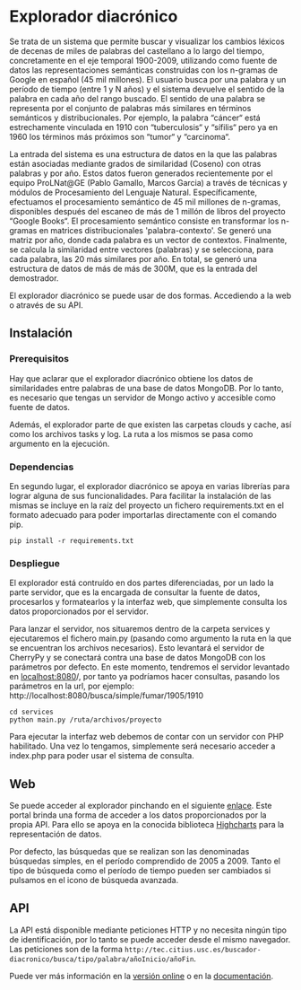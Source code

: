 # Explorador diacrónico

Se trata de un sistema que permite buscar y visualizar los cambios léxicos de decenas de miles de palabras del castellano a lo largo del tiempo, concretamente en el eje temporal 1900-2009, utilizando como fuente de datos las representaciones semánticas construidas con los n-gramas de Google en español (45 mil millones). El usuario busca por una palabra y un período de tiempo (entre 1 y N años) y el sistema devuelve el sentido de la palabra en cada año del rango buscado. El sentido de una palabra se representa por el conjunto de palabras más similares en términos semánticos y distribucionales. Por ejemplo, la palabra “cáncer“ está estrechamente vinculada en 1910 con “tuberculosis“ y “sífilis“ pero ya en 1960 los términos más próximos son “tumor“ y “carcinoma“.

La entrada del sistema es una estructura de datos en la que las palabras están asociadas mediante grados de similaridad (Coseno) con otras palabras y por año. Estos datos fueron generados recientemente por el equipo ProLNat@GE (Pablo Gamallo, Marcos Garcia) a través de técnicas y módulos de Procesamiento del Lenguaje Natural. Específicamente, efectuamos el procesamiento semántico de 45 mil millones de n-gramas, disponibles después del escaneo de más de 1 millón de libros del proyecto “Google Books“. El procesamiento semántico consiste en transformar los n-gramas en matrices distribucionales 'palabra-contexto'. Se generó una matriz por año, donde cada palabra es un vector de contextos. Finalmente, se calcula la similaridad entre vectores (palabras) y se selecciona, para cada palabra, las 20 más similares por año. En total, se generó una estructura de datos de más de más de 300M, que es la entrada del demostrador.

El explorador diacrónico se puede usar de dos formas. Accediendo a la web o através de su API.

## Instalación

### Prerequisitos
Hay que aclarar que el explorador diacrónico obtiene los datos de similaridades entre palabras de una base de datos MongoDB. Por lo tanto, es necesario que tengas un servidor de Mongo activo y accesible como fuente de datos.

Además, el explorador parte de que existen las carpetas clouds y cache, así como los archivos tasks y log. La ruta a los mismos se pasa como argumento en la ejecución.

### Dependencias

En segundo lugar, el explorador diacrónico se apoya en varias librerías para lograr alguna de sus funcionalidades. Para facilitar la instalación de las mismas se incluye en la raíz del proyecto un fichero requirements.txt en el formato adecuado para poder importarlas directamente con el comando pip. 

    pip install -r requirements.txt

### Despliegue

El explorador está contruído en dos partes diferenciadas, por un lado la parte servidor, que es la encargada de consultar la fuente de datos, procesarlos y formatearlos y la interfaz web, que simplemente consulta los datos proporcionados por el servidor.

Para lanzar el servidor, nos situaremos dentro de la carpeta services y ejecutaremos el fichero main.py (pasando como argumento la ruta en la que se encuentran los archivos necesarios). Esto levantará el servidor de CherryPy y se conectará contra una base de datos MongoDB con los parámetros por defecto. En este momento, tendremos el servidor levantado en [localhost:8080](http://localhost:8080)/, por tanto ya podríamos hacer consultas, pasando los parámetros en la url, por ejemplo: http://localhost:8080/busca/simple/fumar/1905/1910
    
    cd services
    python main.py /ruta/archivos/proyecto
    
Para ejecutar la interfaz web debemos de contar con un servidor con PHP habilitado. Una vez lo tengamos, simplemente será necesario acceder a index.php para poder usar el sistema de consulta.

## Web

Se puede acceder al explorador pinchando en el siguiente [enlace](http://tec.citius.usc.es/buscador-diacronico). Este portal brinda una forma de acceder a los datos proporcionados por la propia API. Para ello se apoya en la conocida biblioteca [Highcharts](http://www.highcharts.com/) para la representación de datos.

Por defecto, las búsquedas que se realizan son las denominadas búsquedas simples, en el período comprendido de 2005 a 2009. Tanto el tipo de búsqueda como el período de tiempo pueden ser cambiados si pulsamos en el icono de búsqueda avanzada.

## API

La API está disponible mediante peticiones HTTP y no necesita ningún tipo de identificación, por lo tanto se puede acceder desde el mismo navegador. Las peticiones son de la forma ``http://tec.citius.usc.es/buscador-diacronico/busca/tipo/palabra/añoInicio/añoFin``.


Puede ver más información en la [versión online](http://tec.citius.usc.es/explorador-diacronico/info.php) o en la [documentación](http://explorador-diacronico.readthedocs.io/es/latest/).
